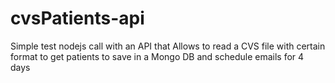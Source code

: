# cvsPatients-api
Simple test nodejs call with an API that Allows to read a CVS file with certain format to get patients to save in a Mongo DB and schedule emails for 4 days
